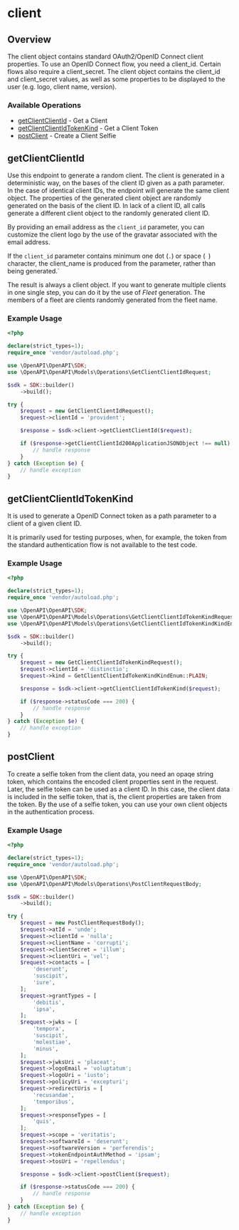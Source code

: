 # client

## Overview

The client object contains standard OAuth2/OpenID Connect client properties. To use an OpenID Connect flow, you need a client_id. Certain flows also require a client_secret. The client object contains the client_id and client_secret values, as well as some properties to be displayed to the user (e.g. logo, client name, version).

### Available Operations

* [getClientClientId](#getclientclientid) - Get a Client
* [getClientClientIdTokenKind](#getclientclientidtokenkind) - Get a Client Token
* [postClient](#postclient) - Create a Client Selfie

## getClientClientId

Use this endpoint to generate a random client. The client is generated in a deterministic way, on the bases of the client ID given as a path parameter.
In the case of identical client IDs, the endpoint will generate the same client object. The properties of the generated client object are randomly generated on the basis of the client ID.
In lack of a client ID, all calls generate a different client object to the randomly generated client ID.

By providing an email address as the `client_id` parameter, you can customize the client logo by the use of the gravatar associated with the email address.

If the `client_id` parameter contains minimum one dot (`.`) or space (` `) character, the client_name is produced from the parameter, rather than being generated.`

The result is always a client object. If you want to generate multiple clients in one single step, you can do it by the use of *Fleet* generation.
The members of a fleet are clients randomly generated from the fleet name.

### Example Usage

```php
<?php

declare(strict_types=1);
require_once 'vendor/autoload.php';

use \OpenAPI\OpenAPI\SDK;
use \OpenAPI\OpenAPI\Models\Operations\GetClientClientIdRequest;

$sdk = SDK::builder()
    ->build();

try {
    $request = new GetClientClientIdRequest();
    $request->clientId = 'provident';

    $response = $sdk->client->getClientClientId($request);

    if ($response->getClientClientId200ApplicationJSONObject !== null) {
        // handle response
    }
} catch (Exception $e) {
    // handle exception
}
```

## getClientClientIdTokenKind

It is used to generate a OpenID Connect token as a path parameter to a client of a given client ID.

It is primarily used for testing purposes, when, for example, the token from the standard authentication flow is not available to the test code.

### Example Usage

```php
<?php

declare(strict_types=1);
require_once 'vendor/autoload.php';

use \OpenAPI\OpenAPI\SDK;
use \OpenAPI\OpenAPI\Models\Operations\GetClientClientIdTokenKindRequest;
use \OpenAPI\OpenAPI\Models\Operations\GetClientClientIdTokenKindKindEnum;

$sdk = SDK::builder()
    ->build();

try {
    $request = new GetClientClientIdTokenKindRequest();
    $request->clientId = 'distinctio';
    $request->kind = GetClientClientIdTokenKindKindEnum::PLAIN;

    $response = $sdk->client->getClientClientIdTokenKind($request);

    if ($response->statusCode === 200) {
        // handle response
    }
} catch (Exception $e) {
    // handle exception
}
```

## postClient

To create a selfie token from the client data, you need an opaqe string token, which contains the encoded client properties sent in the request.
Later, the selfie token can be used as a client ID. In this case, the client data is included in the selfie token, that is, the client properties are taken from the token.
By the use of a selfie token, you can use your own client objects in the authentication process.

### Example Usage

```php
<?php

declare(strict_types=1);
require_once 'vendor/autoload.php';

use \OpenAPI\OpenAPI\SDK;
use \OpenAPI\OpenAPI\Models\Operations\PostClientRequestBody;

$sdk = SDK::builder()
    ->build();

try {
    $request = new PostClientRequestBody();
    $request->atId = 'unde';
    $request->clientId = 'nulla';
    $request->clientName = 'corrupti';
    $request->clientSecret = 'illum';
    $request->clientUri = 'vel';
    $request->contacts = [
        'deserunt',
        'suscipit',
        'iure',
    ];
    $request->grantTypes = [
        'debitis',
        'ipsa',
    ];
    $request->jwks = [
        'tempora',
        'suscipit',
        'molestiae',
        'minus',
    ];
    $request->jwksUri = 'placeat';
    $request->logoEmail = 'voluptatum';
    $request->logoUri = 'iusto';
    $request->policyUri = 'excepturi';
    $request->redirectUris = [
        'recusandae',
        'temporibus',
    ];
    $request->responseTypes = [
        'quis',
    ];
    $request->scope = 'veritatis';
    $request->softwareId = 'deserunt';
    $request->softwareVersion = 'perferendis';
    $request->tokenEndpointAuthMethod = 'ipsam';
    $request->tosUri = 'repellendus';

    $response = $sdk->client->postClient($request);

    if ($response->statusCode === 200) {
        // handle response
    }
} catch (Exception $e) {
    // handle exception
}
```
